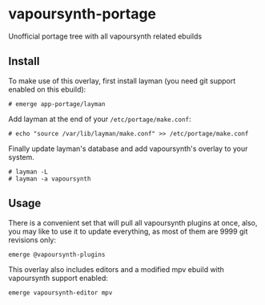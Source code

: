 # vapoursynth-portage
Unofficial portage tree with all vapoursynth related ebuilds

Install
-------
To make use of this overlay, first install layman (you need git support enabled on this ebuild):
```
# emerge app-portage/layman
```
Add layman at the end of your ```/etc/portage/make.conf```:
```
# echo "source /var/lib/layman/make.conf" >> /etc/portage/make.conf
```
Finally update layman's database and add vapoursynth's overlay to your system.
```
# layman -L
# layman -a vapoursynth
```

Usage
-----
There is a convenient set that will pull all vapoursynth plugins at once, also, you may like to use it to update everything, as most of them are 9999 git revisions only:
```
emerge @vapoursynth-plugins
```

This overlay also includes editors and a modified mpv ebuild with vapoursynth support enabled:
```
emerge vapoursynth-editor mpv
```
